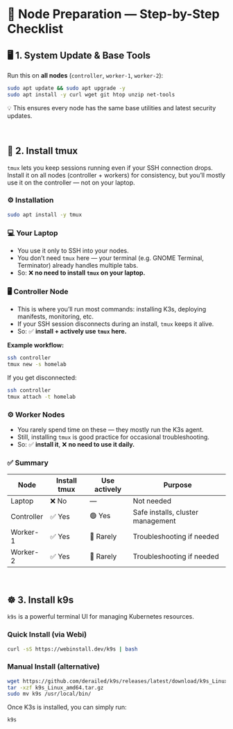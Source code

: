 # 🧩 Node Preparation — Step-by-Step Checklist

## 🖥️ 1. System Update & Base Tools

Run this on **all nodes** (`controller`, `worker-1`, `worker-2`):

```bash
sudo apt update && sudo apt upgrade -y
sudo apt install -y curl wget git htop unzip net-tools
```

💡 This ensures every node has the same base utilities and latest security updates.

<br>

## 🧱 2. Install tmux

`tmux` lets you keep sessions running even if your SSH connection drops.  
Install it on all nodes (controller + workers) for consistency, but you’ll mostly use it on the controller — not on your laptop.

### ⚙️ Installation

```bash
sudo apt install -y tmux
```

### 💻 Your Laptop

- You use it only to SSH into your nodes.  
- You don’t need `tmux` here — your terminal (e.g. GNOME Terminal, Terminator) already handles multiple tabs.  
- So: ❌ **no need to install `tmux` on your laptop.**

### 🖥️ Controller Node

- This is where you’ll run most commands: installing K3s, deploying manifests, monitoring, etc.  
- If your SSH session disconnects during an install, `tmux` keeps it alive.  
- So: ✅ **install + actively use `tmux` here.**

**Example workflow:**
```bash
ssh controller
tmux new -s homelab
```

If you get disconnected:
```bash
ssh controller
tmux attach -t homelab
```

### ⚙️ Worker Nodes

- You rarely spend time on these — they mostly run the K3s agent.  
- Still, installing `tmux` is good practice for occasional troubleshooting.  
- So: ✅ **install it**, ❌ **no need to use it daily.**

### ✅ Summary

| Node       | Install tmux | Use actively | Purpose                           |
|-------------|--------------|--------------|-----------------------------------|
| Laptop      | ❌ No         | —            | Not needed                        |
| Controller  | ✅ Yes        | 🟢 Yes       | Safe installs, cluster management |
| Worker-1    | ✅ Yes        | 🔴 Rarely    | Troubleshooting if needed         |
| Worker-2    | ✅ Yes        | 🔴 Rarely    | Troubleshooting if needed         |

<br>

## ☸️ 3. Install k9s

`k9s` is a powerful terminal UI for managing Kubernetes resources.

### Quick Install (via Webi)

```bash
curl -sS https://webinstall.dev/k9s | bash
```

### Manual Install (alternative)

```bash
wget https://github.com/derailed/k9s/releases/latest/download/k9s_Linux_amd64.tar.gz
tar -xzf k9s_Linux_amd64.tar.gz
sudo mv k9s /usr/local/bin/
```

Once K3s is installed, you can simply run:

```bash
k9s
```
